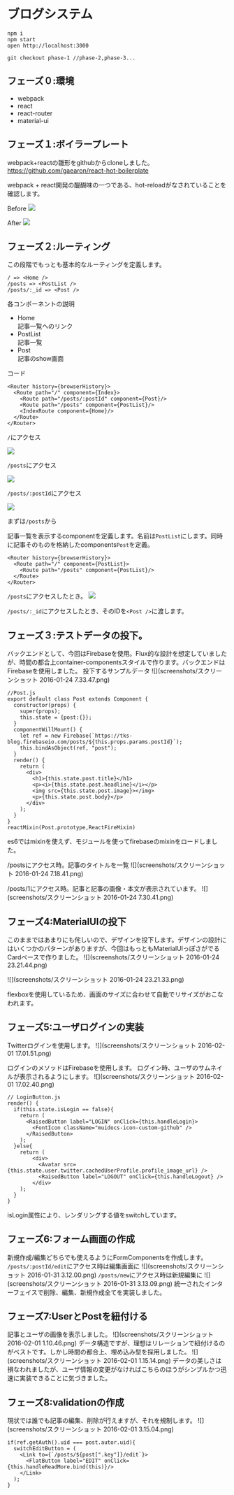 # ブログシステム

```
npm i
npm start
open http://localhost:3000

git checkout phase-1 //phase-2,phase-3...
```

## フェーズ０:環境
- webpack
- react
- react-router
- material-ui

## フェーズ１:ボイラープレート
webpack+reactの雛形をgithubからcloneしました。
https://github.com/gaearon/react-hot-boilerplate

webpack + react開発の醍醐味の一つである、hot-reloadがなされていることを確認します。

Before
![](screenshots/be.png)

After
![](screenshots/af.png)

## フェーズ２:ルーティング
この段階でもっとも基本的なルーティングを定義します。
```
/ => <Home />
/posts => <PostList />
/posts/:_id => <Post />
```
各コンポーネントの説明
- Home  
記事一覧へのリンク
- PostList  
記事一覧
- Post  
記事のshow画面

コード
```
<Router history={browserHistory}>
  <Route path="/" component={Index}>
    <Route path="/posts/:postId" component={Post}/>
    <Route path="/posts" component={PostList}/>
    <IndexRoute component={Home}/>
  </Route>
</Router>
```

`/`にアクセス

![](screenshots/accessRoute.png)

`/posts`にアクセス

![](screenshots/accessPostList.png)

`/posts/:postId`にアクセス

![](screenshots/accessPost.png)

まずは`/posts`から

記事一覧を表示するcomponentを定義します。名前は`PostList`にします。同時に記事そのものを格納したcomponents`Post`を定義。

```
<Router history={browserHistory}>
  <Route path="/" component={PostList}>
    <Route path="/posts" component={PostList}/>
  </Route>
</Router>
```

`/posts`にアクセスしたとき。
![](screenshots/accessPost.png)


`/posts/:_id`にアクセスしたとき、そのIDを`<Post />`に渡します。

## フェーズ３:テストデータの投下。
バックエンドとして、今回はFirebaseを使用。Flux的な設計を想定していましたが、時間の都合上container-componentsスタイルで作ります。バックエンドはFirebaseを使用しました。
投下するサンプルデータ
![](screenshots/スクリーンショット 2016-01-24 7.33.47.png)

```
//Post.js
export default class Post extends Component {
  constructor(props) {
    super(props);
    this.state = {post:{}};
  }
  componentWillMount() {
    let ref = new Firebase(`https://tks-blog.firebaseio.com/posts/${this.props.params.postId}`);
    this.bindAsObject(ref, "post");
  }
  render() {
    return (
      <div>
        <h1>{this.state.post.title}</h1>
        <p><i>{this.state.post.headline}</i></p>
        <img src={this.state.post.image}></img>
        <p>{this.state.post.body}</p>
      </div>
    );
  }
}
reactMixin(Post.prototype,ReactFireMixin)
```
es6ではmixinを使えず、モジュールを使ってfirebaseのmixinをロードしました。

/postsにアクセス時。記事のタイトルを一覧
![](screenshots/スクリーンショット 2016-01-24 7.18.41.png)

/posts/1にアクセス時。記事と記事の画像・本文が表示されています。
![](screenshots/スクリーンショット 2016-01-24 7.30.41.png)

## フェーズ4:MaterialUIの投下
このままではあまりにも侘しいので、デザインを投下します。デザインの設計にはいくつかのパターンがありますが、今回はもっともMaterialUIっぽさがでるCardベースで作りました。
![](screenshots/スクリーンショット 2016-01-24 23.21.44.png)

![](screenshots/スクリーンショット 2016-01-24 23.21.33.png)

flexboxを使用しているため、画面のサイズに合わせて自動でリサイズがおこなわれます。

## フェーズ5:ユーザログインの実装
Twitterログインを使用します。
![](screenshots/スクリーンショット 2016-02-01 17.01.51.png)

ログインのメソッドはFirebaseを使用します。
ログイン時、ユーザのサムネイルが表示されるようにします。
![](screenshots/スクリーンショット 2016-02-01 17.02.40.png)

```
// LoginButton.js
render() {
  if(this.state.isLogin == false){
    return (
      <RaisedButton label="LOGIN" onClick={this.handleLogin}>
        <FontIcon className="muidocs-icon-custom-github" />
      </RaisedButton>
    );
  }else{
    return (
        <div>
          <Avatar src={this.state.user.twitter.cachedUserProfile.profile_image_url} />
          <RaisedButton label="LOGOUT" onClick={this.handleLogout} />
        </div>
    );
  }
}
```
isLogin属性により、レンダリングする値をswitchしています。

## フェーズ6:フォーム画面の作成
新規作成/編集どちらでも使えるようにFormComponentsを作成します。
`/posts/:postId/edit`にアクセス時は編集画面に
![](screenshots/スクリーンショット 2016-01-31 3.12.00.png)
`/posts/new`にアクセス時は新規編集に
![](screenshots/スクリーンショット 2016-01-31 3.13.09.png)
統一されたインターフェイスで削除、編集、新規作成全てを実装しました。

## フェーズ7:UserとPostを紐付ける
記事とユーザの画像を表示しました。
![](screenshots/スクリーンショット 2016-02-01 1.10.46.png)
データ構造ですが、理想はリレーションで紐付けるのがベストです。しかし時間の都合上、埋め込み型を採用しました。
![](screenshots/スクリーンショット 2016-02-01 1.15.14.png)
データの美しさは損なわれましたが、ユーザ情報の変更がなければこちらのほうがシンプルかつ迅速に実装できることに気づきました。

## フェーズ8:validationの作成
現状では誰でも記事の編集、削除が行えますが、それを規制します。
![](screenshots/スクリーンショット 2016-02-01 3.15.04.png)

```
if(ref.getAuth().uid === post.autor.uid){
  switchEditButton = (
    <Link to={`/posts/${post[".key"]}/edit`}>
      <FlatButton label="EDIT" onClick={this.handleReadMore.bind(this)}/>
    </Link>
  );
}
```
